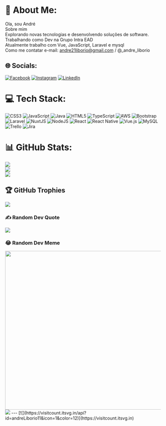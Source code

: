 # 💫 About Me:
 Ola, sou André <br> Sobre mim<br> Explorando novas tecnologias e desenvolvendo soluções de software.<br> Trabalhando como Dev na Grupo Intra EAD<br>Atualmente trabalho com Vue, JavaScript, Laravel e mysql<br>Como me contatar e-mail: andre21liborio@gmail.com / @_andre_liborio


## 🌐 Socials:
[![Facebook](https://img.shields.io/badge/Facebook-%231877F2.svg?logo=Facebook&logoColor=white)](https://facebook.com/AndreLiborio) [![Instagram](https://img.shields.io/badge/Instagram-%23E4405F.svg?logo=Instagram&logoColor=white)](https://instagram.com/_andre_liborio) [![LinkedIn](https://img.shields.io/badge/LinkedIn-%230077B5.svg?logo=linkedin&logoColor=white)](https://linkedin.com/in/andre-liborio-a486331a9/) 

# 💻 Tech Stack:
![CSS3](https://img.shields.io/badge/css3-%231572B6.svg?style=flat-square&logo=css3&logoColor=white) ![JavaScript](https://img.shields.io/badge/javascript-%23323330.svg?style=flat-square&logo=javascript&logoColor=%23F7DF1E) ![Java](https://img.shields.io/badge/java-%23ED8B00.svg?style=flat-square&logo=java&logoColor=white) ![HTML5](https://img.shields.io/badge/html5-%23E34F26.svg?style=flat-square&logo=html5&logoColor=white) ![TypeScript](https://img.shields.io/badge/typescript-%23007ACC.svg?style=flat-square&logo=typescript&logoColor=white) ![AWS](https://img.shields.io/badge/AWS-%23FF9900.svg?style=flat-square&logo=amazon-aws&logoColor=white) ![Bootstrap](https://img.shields.io/badge/bootstrap-%23563D7C.svg?style=flat-square&logo=bootstrap&logoColor=white) ![Laravel](https://img.shields.io/badge/laravel-%23FF2D20.svg?style=flat-square&logo=laravel&logoColor=white) ![NuxtJS](https://img.shields.io/badge/Nuxt-black?style=flat-square&logo=nuxt.js&logoColor=white) ![NodeJS](https://img.shields.io/badge/node.js-6DA55F?style=flat-square&logo=node.js&logoColor=white) ![React](https://img.shields.io/badge/react-%2320232a.svg?style=flat-square&logo=react&logoColor=%2361DAFB) ![React Native](https://img.shields.io/badge/react_native-%2320232a.svg?style=flat-square&logo=react&logoColor=%2361DAFB) ![Vue.js](https://img.shields.io/badge/vuejs-%2335495e.svg?style=flat-square&logo=vuedotjs&logoColor=%234FC08D) ![MySQL](https://img.shields.io/badge/mysql-%2300f.svg?style=flat-square&logo=mysql&logoColor=white) ![Trello](https://img.shields.io/badge/Trello-%23026AA7.svg?style=flat-square&logo=Trello&logoColor=white) ![Jira](https://img.shields.io/badge/jira-%230A0FFF.svg?style=flat-square&logo=jira&logoColor=white)
# 📊 GitHub Stats:
![](https://github-readme-stats.vercel.app/api?username=andreLiborio11&theme=radical&hide_border=false&include_all_commits=true&count_private=true)<br/>
![](https://github-readme-streak-stats.herokuapp.com/?user=andreLiborio11&theme=radical&hide_border=false)<br/>
![](https://github-readme-stats.vercel.app/api/top-langs/?username=andreLiborio11&theme=radical&hide_border=false&include_all_commits=true&count_private=true&layout=compact)

## 🏆 GitHub Trophies
![](https://github-profile-trophy.vercel.app/?username=andreLiborio11&theme=radical&no-frame=false&no-bg=false&margin-w=4)

### ✍️ Random Dev Quote
![](https://quotes-github-readme.vercel.app/api?type=horizontal&theme=tokyonight)

### 😂 Random Dev Meme
<img src="https://random-memer.herokuapp.com/" width="512px"/>

<img src="https://cdn.jsdelivr.net/gh/devicons/devicon/icons/vuejs/vuejs-original-wordmark.svg" />
---
[![](https://visitcount.itsvg.in/api?id=andreLiborio11&icon=1&color=12)](https://visitcount.itsvg.in)

<!-- Proudly created with GPRM ( https://gprm.itsvg.in ) -->
